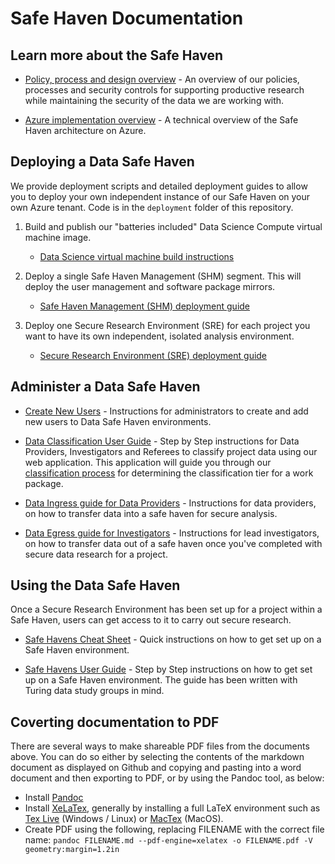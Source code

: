 # Safe Haven Documentation

## Learn more about the Safe Haven

  - [Policy, process and design overview](provider-overview.md) - An overview of our policies, processes and security controls for supporting productive research while maintaining the security of the data we are working with.

  - [Azure implementation overview](provider-azure-implementation-details.md) - A technical overview of the Safe Haven architecture on Azure.


## Deploying a Data Safe Haven

We provide deployment scripts and detailed deployment guides to allow you to deploy your own independent instance of our Safe Haven on your own Azure tenant. Code is in the `deployment` folder of this repository. 

1. Build and publish our "batteries included" Data Science Compute virtual machine image.

    - [Data Science virtual machine build instructions](../deployment/dsvm_images/README.md)

2. Deploy a single Safe Haven Management (SHM) segment. This will deploy the user management and software package mirrors.

    - [Safe Haven Management (SHM) deployment guide](deploy_shm_instructions.md)

3. Deploy one Secure Research Environment (SRE) for each project you want to have its own independent, isolated analysis environment.

    - [Secure Research Environment (SRE) deployment guide](deploy_sre_instructions.md)


## Administer a Data Safe Haven

  - [Create New Users](create_users.md) - Instructions for administrators to create and add new users to Data Safe Haven environments.

  - [Data Classification User Guide](safe_haven_webapp_user_guide.md) - Step by Step instructions for Data Providers, Investigators and Referees to classify project data using our web application. This application will guide you through our [classification process](tiersflowchart.pdf) for determining the classification tier for a work package.

  - [Data Ingress guide for Data Providers](provider-data-ingress.md) - Instructions for data providers, on how to transfer data into a safe haven for secure analysis.

  - [Data Egress guide for Investigators](investigator-data-egress.md) - Instructions for lead investigators, on how to transfer data out of a safe haven once you've completed with secure data research for a project.


## Using the Data Safe Haven

Once a Secure Research Environment has been set up for a project within a Safe Haven, users can get access to it to carry out secure research.

  - [Safe Havens Cheat Sheet](safe-haven-user-cheat-sheet.md) - Quick instructions on how to get set up on a Safe Haven environment.

  - [Safe Havens User Guide](safe_haven_user_guide.md) - Step by Step instructions on how to get set up on a Safe Haven environment. The guide has been written with Turing data study groups in mind. 


## Coverting documentation to PDF

There are several ways to make shareable PDF files from the documents above. You can do so either by selecting the contents of the markdown document as displayed on Github and copying and pasting into a word document and then exporting to PDF, or by using the Pandoc tool, as below:

  - Install [Pandoc](https://pandoc.org/installing.html)
  - Install [XeLaTex](http://xetex.sourceforge.net/), generally by installing a full LaTeX environment such as [Tex Live](http://www.tug.org/texlive/) (Windows / Linux) or [MacTex](http://www.tug.org/mactex/) (MacOS).
  - Create PDF using the following, replacing FILENAME with the correct file name: `pandoc FILENAME.md --pdf-engine=xelatex -o FILENAME.pdf -V geometry:margin=1.2in`

